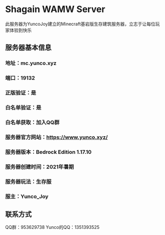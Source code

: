 # Shagain WAMW Server
此服务器为YuncoJoy建立的Minecraft基岩版生存建筑服务器，立志于让每位玩家体验到快乐
## 服务器基本信息
### 地址：mc.yunco.xyz
### 端口：19132
### 正版验证：是
### 白名单验证：是
### 白名单获取：加入QQ群
### 服务器官方网站：https://www.yunco.xyz/
### 服务器版本：Bedrock Edition 1.17.10
### 服务器创建时间：2021年暑期
### 服务器玩法：生存服
### 服主：Yunco_Joy
## 联系方式
QQ群：953629738
Yunco的QQ：1351393525
